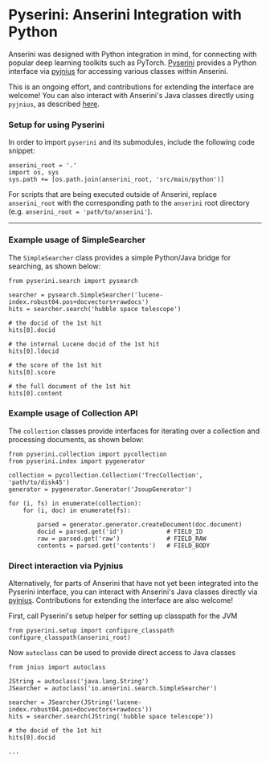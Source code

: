 # Pyserini: Anserini Integration with Python

Anserini was designed with Python integration in mind, for connecting with popular 
deep learning toolkits such as PyTorch. 
[Pyserini](https://github.com/castorini/anserini/src/main/python/pyserini) 
provides a Python interface via [pyjnius](https://github.com/kivy/pyjnius) 
for accessing various classes within Anserini.

This is an ongoing effort, and contributions for extending the interface are welcome!
You can also interact with Anserini's Java classes directly 
using `pyjnius`, as described 
[here](#Direct-interaction-via-Pyjnius).

### Setup for using Pyserini

In order to import `pyserini` and its submodules, include the following code snippet:
```
anserini_root = '.' 
import os, sys
sys.path += [os.path.join(anserini_root, 'src/main/python')]
```

For scripts that are being executed outside of Anserini, replace `anserini_root` 
with the corresponding path to the `anserini` root directory 
(e.g. `anserini_root = 'path/to/anserini'`).

*****

### Example usage of SimpleSearcher
The `SimpleSearcher` class provides a simple Python/Java bridge for searching, as shown below:

```
from pyserini.search import pysearch

searcher = pysearch.SimpleSearcher('lucene-index.robust04.pos+docvectors+rawdocs')
hits = searcher.search('hubble space telescope')

# the docid of the 1st hit
hits[0].docid

# the internal Lucene docid of the 1st hit
hits[0].ldocid

# the score of the 1st hit
hits[0].score

# the full document of the 1st hit
hits[0].content
```


### Example usage of Collection API
The `collection` classes provide interfaces for iterating over a collection 
and processing documents, as shown below:

```
from pyserini.collection import pycollection
from pyserini.index import pygenerator

collection = pycollection.Collection('TrecCollection', 'path/to/disk45')
generator = pygenerator.Generator('JsoupGenerator')

for (i, fs) in enumerate(collection):
    for (i, doc) in enumerate(fs):

        parsed = generator.generator.createDocument(doc.document)
        docid = parsed.get('id')            # FIELD_ID
        raw = parsed.get('raw')             # FIELD_RAW
        contents = parsed.get('contents')   # FIELD_BODY
```

### Direct interaction via Pyjnius

Alternatively, for parts of Anserini that have not yet been integrated
into the Pyserini interface, you can interact with Anserini's Java classes 
directly via [pyjnius](https://github.com/kivy/pyjnius). 
Contributions for extending the interface are also welcome!

First, call Pyserini's setup helper for setting up classpath for the JVM
```
from pyserini.setup import configure_classpath
configure_classpath(anserini_root)
```

Now `autoclass` can be used to provide direct access to Java classes

```
from jnius import autoclass

JString = autoclass('java.lang.String')
JSearcher = autoclass('io.anserini.search.SimpleSearcher')

searcher = JSearcher(JString('lucene-index.robust04.pos+docvectors+rawdocs'))
hits = searcher.search(JString('hubble space telescope'))

# the docid of the 1st hit
hits[0].docid

...
```


